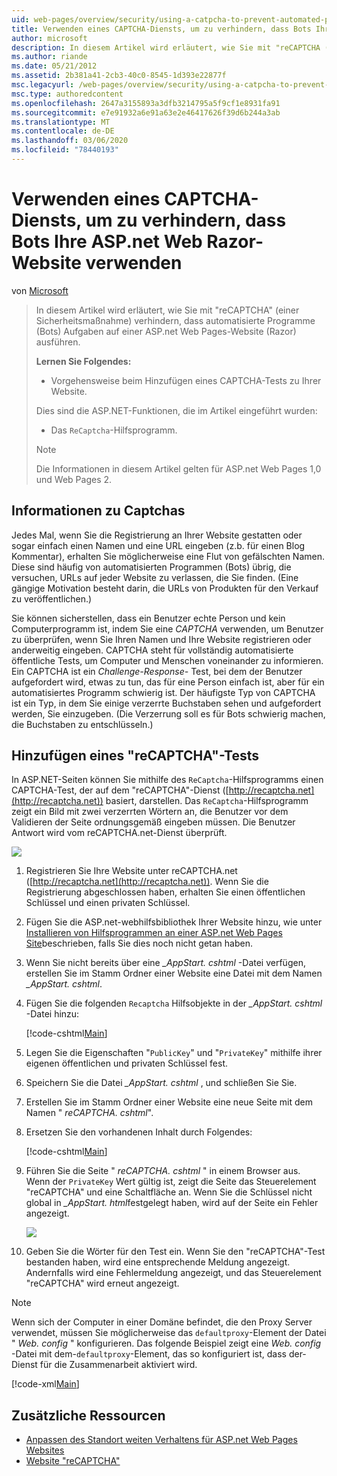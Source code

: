 ```yaml
---
uid: web-pages/overview/security/using-a-catpcha-to-prevent-automated-programs-bots-from-using-your-aspnet-web-site
title: Verwenden eines CAPTCHA-Diensts, um zu verhindern, dass Bots Ihre ASP.net Web Razor-Website verwenden | Microsoft-Dokumentation
author: microsoft
description: In diesem Artikel wird erläutert, wie Sie mit "reCAPTCHA (a Security Measure)" verhindern, dass automatisierte Programme (Bots) Aufgaben in einem ASP.net Web Pages (Razor) ausführen...
ms.author: riande
ms.date: 05/21/2012
ms.assetid: 2b381a41-2cb3-40c0-8545-1d393e22877f
msc.legacyurl: /web-pages/overview/security/using-a-catpcha-to-prevent-automated-programs-bots-from-using-your-aspnet-web-site
msc.type: authoredcontent
ms.openlocfilehash: 2647a3155893a3dfb3214795a5f9cf1e8931fa91
ms.sourcegitcommit: e7e91932a6e91a63e2e46417626f39d6b244a3ab
ms.translationtype: MT
ms.contentlocale: de-DE
ms.lasthandoff: 03/06/2020
ms.locfileid: "78440193"
---
```

# <a name="using-a-captcha-to-prevent-bots-from-using-your-aspnet-web-razor-site"></a>Verwenden eines CAPTCHA-Diensts, um zu verhindern, dass Bots Ihre ASP.net Web Razor-Website verwenden

von [Microsoft](https://github.com/microsoft)

> In diesem Artikel wird erläutert, wie Sie mit "reCAPTCHA" (einer Sicherheitsmaßnahme) verhindern, dass automatisierte Programme (Bots) Aufgaben auf einer ASP.net Web Pages-Website (Razor) ausführen.
> 
> **Lernen Sie Folgendes:** 
> 
> - Vorgehensweise beim Hinzufügen eines CAPTCHA-Tests zu Ihrer Website.
> 
> Dies sind die ASP.NET-Funktionen, die im Artikel eingeführt wurden:
> 
> - Das `ReCaptcha`-Hilfsprogramm.
> 
> > [!NOTE]
> > Die Informationen in diesem Artikel gelten für ASP.net Web Pages 1,0 und Web Pages 2.

## <a name="about-captchas"></a>Informationen zu Captchas

Jedes Mal, wenn Sie die Registrierung an Ihrer Website gestatten oder sogar einfach einen Namen und eine URL eingeben (z.b. für einen Blog Kommentar), erhalten Sie möglicherweise eine Flut von gefälschten Namen. Diese sind häufig von automatisierten Programmen (Bots) übrig, die versuchen, URLs auf jeder Website zu verlassen, die Sie finden. (Eine gängige Motivation besteht darin, die URLs von Produkten für den Verkauf zu veröffentlichen.)

Sie können sicherstellen, dass ein Benutzer echte Person und kein Computerprogramm ist, indem Sie eine *CAPTCHA* verwenden, um Benutzer zu überprüfen, wenn Sie Ihren Namen und Ihre Website registrieren oder anderweitig eingeben. CAPTCHA steht für vollständig automatisierte öffentliche Tests, um Computer und Menschen voneinander zu informieren. Ein CAPTCHA ist ein *Challenge-Response-* Test, bei dem der Benutzer aufgefordert wird, etwas zu tun, das für eine Person einfach ist, aber für ein automatisiertes Programm schwierig ist. Der häufigste Typ von CAPTCHA ist ein Typ, in dem Sie einige verzerrte Buchstaben sehen und aufgefordert werden, Sie einzugeben. (Die Verzerrung soll es für Bots schwierig machen, die Buchstaben zu entschlüsseln.)

## <a name="adding-a-recaptcha-test"></a>Hinzufügen eines "reCAPTCHA"-Tests

In ASP.NET-Seiten können Sie mithilfe des `ReCaptcha`-Hilfsprogramms einen CAPTCHA-Test, der auf dem "reCAPTCHA"-Dienst ([http://recaptcha.net](http://recaptcha.net)) basiert, darstellen. Das `ReCaptcha`-Hilfsprogramm zeigt ein Bild mit zwei verzerrten Wörtern an, die Benutzer vor dem Validieren der Seite ordnungsgemäß eingeben müssen. Die Benutzer Antwort wird vom reCAPTCHA.net-Dienst überprüft.

![](using-a-catpcha-to-prevent-automated-programs-bots-from-using-your-aspnet-web-site/_static/image1.jpg)

1. Registrieren Sie Ihre Website unter reCAPTCHA.net ([http://recaptcha.net](http://recaptcha.net)). Wenn Sie die Registrierung abgeschlossen haben, erhalten Sie einen öffentlichen Schlüssel und einen privaten Schlüssel.
2. Fügen Sie die ASP.net-webhilfsbibliothek Ihrer Website hinzu, wie unter [Installieren von Hilfsprogrammen an einer ASP.net Web Pages Site](https://go.microsoft.com/fwlink/?LinkId=252372)beschrieben, falls Sie dies noch nicht getan haben.
3. Wenn Sie nicht bereits über eine *\_AppStart. cshtml* -Datei verfügen, erstellen Sie im Stamm Ordner einer Website eine Datei mit dem Namen *\_AppStart. cshtml*.
4. Fügen Sie die folgenden `Recaptcha` Hilfsobjekte in der *\_AppStart. cshtml* -Datei hinzu: 

    [!code-cshtml[Main](using-a-catpcha-to-prevent-automated-programs-bots-from-using-your-aspnet-web-site/samples/sample1.cshtml?highlight=6-7)]
5. Legen Sie die Eigenschaften "`PublicKey`" und "`PrivateKey`" mithilfe ihrer eigenen öffentlichen und privaten Schlüssel fest.
6. Speichern Sie die Datei *\_AppStart. cshtml* , und schließen Sie Sie.
7. Erstellen Sie im Stamm Ordner einer Website eine neue Seite mit dem Namen " *reCAPTCHA. cshtml*".
8. Ersetzen Sie den vorhandenen Inhalt durch Folgendes: 

    [!code-cshtml[Main](using-a-catpcha-to-prevent-automated-programs-bots-from-using-your-aspnet-web-site/samples/sample2.cshtml)]
9. Führen Sie die Seite " *reCAPTCHA. cshtml* " in einem Browser aus. Wenn der `PrivateKey` Wert gültig ist, zeigt die Seite das Steuerelement "reCAPTCHA" und eine Schaltfläche an. Wenn Sie die Schlüssel nicht global in *\_AppStart. html*festgelegt haben, wird auf der Seite ein Fehler angezeigt. 

    ![](using-a-catpcha-to-prevent-automated-programs-bots-from-using-your-aspnet-web-site/_static/image1.png)
10. Geben Sie die Wörter für den Test ein. Wenn Sie den "reCAPTCHA"-Test bestanden haben, wird eine entsprechende Meldung angezeigt. Andernfalls wird eine Fehlermeldung angezeigt, und das Steuerelement "reCAPTCHA" wird erneut angezeigt.

> [!NOTE]
> Wenn sich der Computer in einer Domäne befindet, die den Proxy Server verwendet, müssen Sie möglicherweise das `defaultproxy`-Element der Datei " *Web. config* " konfigurieren. Das folgende Beispiel zeigt eine *Web. config* -Datei mit dem-`defaultproxy`-Element, das so konfiguriert ist, dass der-Dienst für die Zusammenarbeit aktiviert wird.
> 
> [!code-xml[Main](using-a-catpcha-to-prevent-automated-programs-bots-from-using-your-aspnet-web-site/samples/sample3.xml)]

<a id="Additional_Resources"></a>
## <a name="additional-resources"></a>Zusätzliche Ressourcen

- [Anpassen des Standort weiten Verhaltens für ASP.net Web Pages Websites](https://go.microsoft.com/fwlink/?LinkId=202906)
- [Website "reCAPTCHA"](https://www.google.com/recaptcha)
